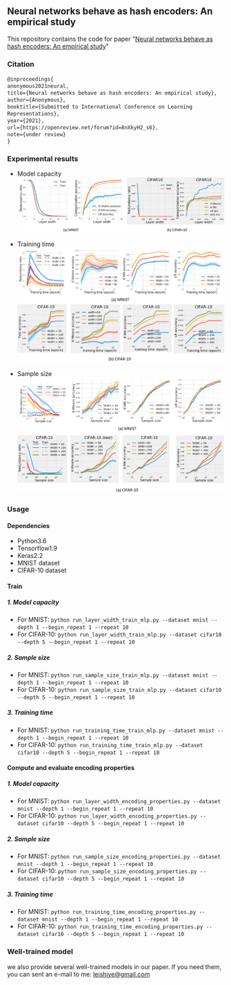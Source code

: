 ## Neural networks behave as hash encoders: An empirical study
This repository contains the code for paper "[Neural networks behave as hash encoders: An empirical study](https://openreview.net/pdf?id=8nXkyH2_s6)"

### Citation
```
@inproceedings{
anonymous2021neural,
title={Neural networks behave as hash encoders: An empirical study},
author={Anonymous},
booktitle={Submitted to International Conference on Learning Representations},
year={2021},
url={https://openreview.net/forum?id=8nXkyH2_s6},
note={under review}
}
```

### Experimental results
- Model capacity
![model_capacity](figure/model_compacity.png)

- Training time
![training_time](figure/training_time.png)

- Sample size
![sample_size](figure/sample_size.png)

### Usage
#### Dependencies
- Python3.6
- Tensorflow1.9
- Keras2.2
- MNIST dataset
- CIFAR-10 dataset

#### Train
##### 1. Model capacity
- For MNIST: `python run_layer_width_train_mlp.py --dataset mnist --depth 1 --begin_repeat 1 --repeat 10`
- For CIFAR-10: `python run_layer_width_train_mlp.py --dataset cifar10 --depth 5 --begin_repeat 1 --repeat 10`

##### 2. Sample size
- For MNIST: `python run_sample_size_train_mlp.py --dataset mnist --depth 1 --begin_repeat 1 --repeat 10`
- For CIFAR-10: `python run_sample_size_train_mlp.py --dataset cifar10 --depth 5 --begin_repeat 1 --repeat 10`

##### 3. Training time
- For MNIST: `python run_training_time_train_mlp.py --dataset mnist --depth 1 --begin_repeat 1 --repeat 10`
- For CIFAR-10: `python run_training_time_train_mlp.py --dataset cifar10 --depth 5 --begin_repeat 1 --repeat 10`

#### Compute and evaluate encoding properties
##### 1. Model capacity
- For MNIST: `python run_layer_width_encoding_properties.py --dataset mnist --depth 1 --begin_repeat 1 --repeat 10`
- For CIFAR-10: `python run_layer_width_encoding_properties.py --dataset cifar10 --depth 5 --begin_repeat 1 --repeat 10`

##### 2. Sample size
- For MNIST: `python run_sample_size_encoding_properties.py --dataset mnist --depth 1 --begin_repeat 1 --repeat 10`
- For CIFAR-10: `python run_sample_size_encoding_properties.py --dataset cifar10 --depth 5 --begin_repeat 1 --repeat 10`

##### 3. Training time
- For MNIST: `python run_training_time_encoding_properties.py --dataset mnist --depth 1 --begin_repeat 1 --repeat 10`
- For CIFAR-10: `python run_training_time_encoding_properties.py --dataset cifar10 --depth 5 --begin_repeat 1 --repeat 10`

### Well-trained model

we also provide several well-trained models in our paper. If you need them, you can sent an e-mail to me: leishiye@gmail.com


